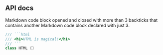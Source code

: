 ## API docs

Markdown code block opened and closed with more than 3 backticks
that contains another Markdown code block declared with just 3.

<?code-excerpt "backticks_in_api_doc.dart"?>
````dart
/// ```html
/// <h1>HTML is magical!</h1>
/// ```
class HTML {}
````
